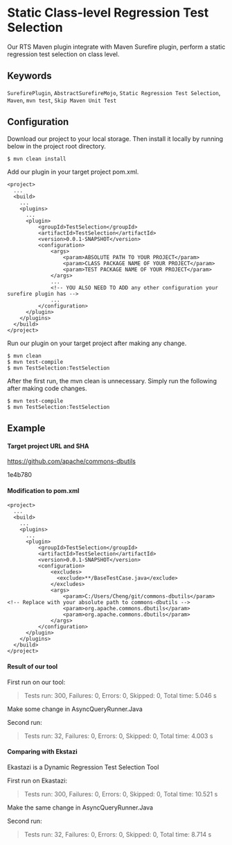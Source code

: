 # Static Class-level Regression Test Selection
Our RTS Maven plugin integrate with Maven Surefire plugin, perform a static regression test selection on class level.

## Keywords
`SurefirePlugin`, `AbstractSurefireMojo`, `Static Regression Test Selection`, `Maven`, `mvn test`, `Skip Maven Unit Test`

## Configuration
Download our project to your local storage. Then install it locally by running below in the project root directory.
```
$ mvn clean install
```

Add our plugin in your target project pom.xml.
```
<project>
  ...
  <build>
    ...
    <plugins>
      ...
      <plugin>
          <groupId>TestSelection</groupId>
          <artifactId>TestSelection</artifactId>
          <version>0.0.1-SNAPSHOT</version>
          <configuration>
              <args>
                  <param>ABSOLUTE PATH TO YOUR PROJECT</param>
                  <param>CLASS PACKAGE NAME OF YOUR PROJECT</param>
                  <param>TEST PACKAGE NAME OF YOUR PROJECT</param>
              </args>
              ...
              <!-- YOU ALSO NEED TO ADD any other configuration your surefire plugin has -->
              ...
          </configuration>
      </plugin>
    </plugins>
  </build>
</project>
```
Run our plugin on your target project after making any change.
```
$ mvn clean
$ mvn test-compile
$ mvn TestSelection:TestSelection
```
After the first run, the mvn clean is unnecessary. Simply run the following after making code changes.
```
$ mvn test-compile
$ mvn TestSelection:TestSelection
```

## Example
#### Target project URL and SHA

https://github.com/apache/commons-dbutils

1e4b780


#### Modification to pom.xml
```
<project>
  ...
  <build>
    ...
    <plugins>
      ...
      <plugin>
          <groupId>TestSelection</groupId>
          <artifactId>TestSelection</artifactId>
          <version>0.0.1-SNAPSHOT</version>
          <configuration>
              <excludes>
                <exclude>**/BaseTestCase.java</exclude>
              </excludes>
              <args>
                  <param>C:/Users/Cheng/git/commons-dbutils</param> <!-- Replace with your absolute path to commons-dbutils -->
                  <param>org.apache.commons.dbutils</param>
                  <param>org.apache.commons.dbutils</param>
              </args>
          </configuration>
      </plugin>
    </plugins>
  </build>
</project>
```

#### Result of our tool
First run on our tool: 
>Tests run: 300, Failures: 0, Errors: 0, Skipped: 0, Total time: 5.046 s

Make some change in AsyncQueryRunner.Java

Second run:
>Tests run: 32, Failures: 0, Errors: 0, Skipped: 0, Total time: 4.003 s

#### Comparing with Ekstazi
Ekastazi is a Dynamic Regression Test Selection Tool

First run on Ekastazi:
>Tests run: 300, Failures: 0, Errors: 0, Skipped: 0, Total time: 10.521 s

Make the same change in AsyncQueryRunner.Java

Second run:
>Tests run: 32, Failures: 0, Errors: 0, Skipped: 0, Total time: 8.714 s


